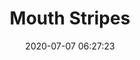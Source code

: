 ---
date: 2020-07-07 06:27:23
title: Mouth Stripes
description: Bocas e listras. Sexy sem ser vulgar.
category: benove
background: '#230187'
featuredImage: ../static/assets/img/benove/mouth-stripes.png
colab55: https://www.colab55.com/@benove/tees/lips-on-stripes
redbubble: https://www.redbubble.com/shop/ap/51738269
society6: https://society6.com/product/lips-and-stripes_print?sku=s6-14321883p4a1v45
---